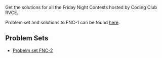 Get the solutions for all the Friday Night Contests hosted by Coding Club RVCE.

Problem set and solutions to FNC-1 can be found [here](https://github.com/syed0369/Coding-Club-FNC-solutions/tree/main/FNC-1).

## Problem Sets
+ [Probelm set FNC-2](https://vjudge.net/contest/674201#problem)
